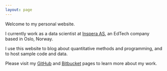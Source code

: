 ```yaml
---
layout: page
---
```


Welcome to my personal website.

I currently work as a data scientist at [Inspera AS](www.inspera.com), an EdTech company based in Oslo, Norway.

I use this website to blog about quantitative methods and programming, and to host sample code and data.

Please visit my [GitHub](https://github.com/ngoet) and [Bitbucket](https://bitbucket.org/ndg90/) pages to learn more about my work.

